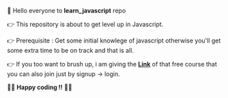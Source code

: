 👋 Hello everyone to **learn_javascript** repo

👉 This repository is about to get level up in Javascript.

👉 Prerequisite : Get some initial knowlege of javascript otherwise you'll get some extra time to be on track and that is all.

👉 If you too want to brush up, i am giving the <a href="https://javascript30.com/"> **Link**</a> of that free course that you can also join just by signup -> login.

👨‍💻 **Happy coding !!** 👨‍💻